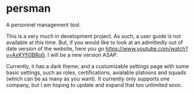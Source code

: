 # persman
A personnel management tool.

This is a very much in development project. As such, a user guide is not available at this time. But, if you would like to look at an admittedly out of date version of the website, here you go https://www.youtube.com/watch?v=AxKYfj0BRo0. I will be a new version ASAP.

Currently, it has a dark theme, and a customizable settings page with some basic settings, such as roles, certifications, avialable platoons and squads (which can be as many as you want). It currently only supports one company, but I am hoping to update and expand that too unlimited soon.
